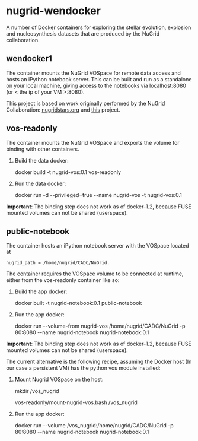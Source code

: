 nugrid-wendocker
================

A number of Docker containers for exploring the stellar evolution, explosion and nucleosynthesis datasets that are produced by the NuGrid collaboration.

## wendocker1
The container mounts the NuGrid VOSpace for remote data access and hosts an iPython notebook server. This can be built and run as a standalone on your local machine, giving access to the notebooks via localhost:8080 (or < the ip of your VM >:8080).

This project is based on work originally performed by the NuGrid Collaboration:
[nugridstars.org](www.nugridstars.org "The NuGrid Collaboration")
and [this](https://index.docker.io/u/unfairbanks/docker-ipython-notebook) project.

## vos-readonly
The container mounts the NuGrid VOSpace and exports the volume for binding with other containers.

1. Build the data docker:

    docker build -t nugrid-vos:0.1 vos-readonly

2. Run the data docker:

    docker run -d --privileged=true --name nugrid-vos -t nugrid-vos:0.1
    
**Important**: The binding step does not work as of docker-1.2, because FUSE mounted volumes can not be shared (userspace).

## public-notebook
The container hosts an iPython notebook server with the VOSpace located at 
    
    nugrid_path = /home/nugrid/CADC/NuGrid.
    
The container requires the VOSpace volume to be connected at runtime, either from the vos-readonly container like so:

1. Build the app docker:

    docker built -t nugrid-notebook:0.1 public-notebook

2. Run the app docker:

    docker run --volume-from nugrid-vos /home/nugrid/CADC/NuGrid -p 80:8080 --name nugrid-notebook nugrid-notebook:0.1

**Important**: The binding step does not work as of docker-1.2, because FUSE mounted volumes can not be shared (userspace).

The current alternative is the following recipe, assuming the Docker host (In our case a persistent VM) has the python vos module installed:

1. Mount Nugrid VOSpace on the host:

   mkdir /vos_nugrid
   
   vos-readonly/mount-nugrid-vos.bash /vos_nugrid

2. Run the app docker:

   docker run --volume /vos_nugrid:/home/nugrid/CADC/NuGrid -p 80:8080 --name nugrid-notebook nugrid-notebook:0.1

